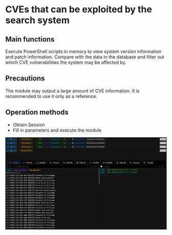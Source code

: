 # CVEs that can be exploited by the search system

## Main functions
Execute PowerShell scripts in memory to view system version information and patch information.
Compare with the data in the database and filter out which CVE vulnerabilities the system may be affected by.

## Precautions
The module may output a large amount of CVE information. It is recommended to use it only as a reference.

## Operation methods
- Obtain Session
- Fill in parameters and execute the module

![](img\PrivilegeEscalation_ExploitationForPrivilegeEscalation_Windows\1.webp)